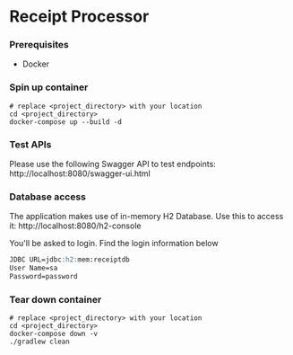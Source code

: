 # Receipt Processor

### Prerequisites

- Docker

### Spin up container

```shell
# replace <project_directory> with your location
cd <project_directory>
docker-compose up --build -d
```

### Test APIs

Please use the following Swagger API to test endpoints: http://localhost:8080/swagger-ui.html

### Database access

The application makes use of in-memory H2 Database. Use this to access it: http://localhost:8080/h2-console

You'll be asked to login. Find the login information below

```markdown
JDBC URL=jdbc:h2:mem:receiptdb
User Name=sa
Password=password
```

### Tear down container

```shell
# replace <project_directory> with your location
cd <project_directory>
docker-compose down -v
./gradlew clean
```
